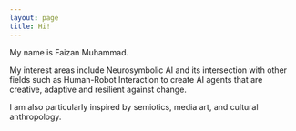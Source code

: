 ```yaml
---
layout: page
title: Hi!
---
```


<div class="hero inner">
    <p class="hero-text">
    My name is Faizan Muhammad.
	</p>
	<p></p>
    <p class="hero-text">
    My interest areas include Neurosymbolic AI and its intersection with other fields such as Human-Robot Interaction to create AI agents that are creative, adaptive and resilient against change.
	</p>
    <p></p>
    <p class="hero-text">
    I am also particularly inspired by semiotics, media art, and cultural anthropology.
    </p>

</div>  

